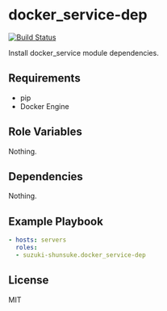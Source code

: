 docker_service-dep
====================

[![Build Status](https://travis-ci.org/suzuki-shunsuke/ansible-docker_service-dep.svg?branch=master)](https://travis-ci.org/suzuki-shunsuke/ansible-docker_service-dep)

Install docker_service module dependencies.

Requirements
------------

* pip
* Docker Engine

Role Variables
--------------

Nothing.

Dependencies
------------

Nothing.

Example Playbook
----------------

```yaml
- hosts: servers
  roles:
  - suzuki-shunsuke.docker_service-dep
```

License
-------

MIT
